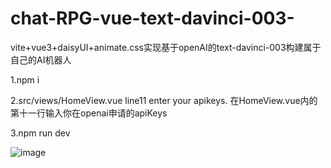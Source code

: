 # chat-RPG-vue-text-davinci-003-
vite+vue3+daisyUI+animate.css实现基于openAI的text-davinci-003构建属于自己的AI机器人

1.npm i

2.src/views/HomeView.vue line11  enter your apikeys. 在HomeView.vue内的第十一行输入你在openai申请的apiKeys

3.npm run dev

![image](https://github.com/Lumberjackisok/chat-RPG-vue-text-davinci-003-/blob/main/CPT2212301129-1023x606.gif)
